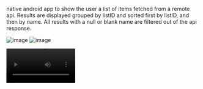 ﻿native android app to show the user a list of items fetched from a remote api. Results are displayed grouped by listID and sorted first by listID, and then by name. All results with a null or blank name are filtered out of the api response.

 
![image](https://github.com/user-attachments/assets/f1ff10cf-5116-4413-b259-7b226b9b69dc) ![image](https://github.com/user-attachments/assets/9bd14f97-bf00-451d-ab2c-73570ab21a8d)

<video src='https://github.com/user-attachments/assets/0083645f-324b-4249-a763-93d5b5c97c24' width=180/>                  
